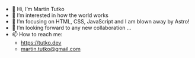 - 👋 Hi, I’m Martin Tutko 
- 👀 I’m interested in how the world works
- 🌱 I’m focusing on HTML, CSS, JavaScript and I am blown away by Astro!
- 💞️ I’m looking forward to any new collaboration ...
- 📫 How to reach me:
  - https://tutko.dev
  - martin.tutko@gmail.com

